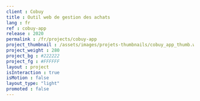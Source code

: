 ```yaml
---
client : Cobuy
title : Outil web de gestion des achats
lang : fr
ref : cobuy-app
release : 2020
permalink : /fr/projects/cobuy-app
project_thumbnail : /assets/images/projets-thumbnails/cobuy_app_thumb.webp
project_weight : 280
project_bg : #222222
project_fg : #FFFFFF
layout : project
isInteraction : true
isMotion : false
layout_type: "light"
promoted : false
---
```

